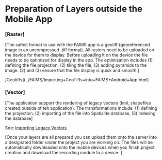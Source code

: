 Preparation of Layers outside the Mobile App
=========================================================================================



### [Raster] 

[The safest format to use with the FAIMS app is a geotiff (georeferenced
image in an uncompressed .tiff format). All rasters need to be uploaded
on the device for them to display. Before uploading it on the device the
file needs to be optimized for display in the app. The optimization
includes (1) defining the file projection, (2) tiling the file, (3)
adding pyramids to the image. (2) and (3) ensure that the file display
is quick and smooth.]

[For the transformation you need a Linux computer with spatialite and
gdal tools. You need to run the following script in a command
line]:[ [Importing
]Geotiffs](../FAIMS/Importing+GeoTiffs+into+FAIMS+Android+App.html)

### [Vector] 

[The application support the rendering of legacy vectors (kml,
shapefiles created outside of teh application). The transformations
include  (1) defining the projection, (2) importing of the file into
Spatialite database, (3) indexing the
database]

See: [Importing Legacy
Vectors](../FAIMS/Importing+Shape+files+into+Spatialite+Database.html)

[Once your layers are all prepared you can upload them onto the server
into a designated folder under the project you are working on. The files
will be automatically downloaded onto the mobile devices when you finish
project creation and download the recording module to a device.
]

</div>